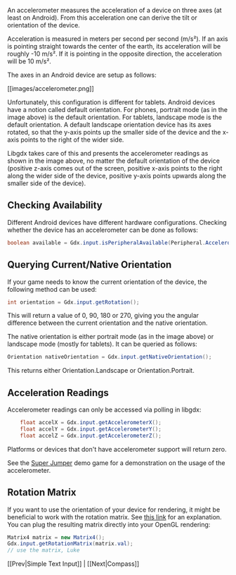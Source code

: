 An accelerometer measures the acceleration of a device on three axes (at least on Android). From this acceleration one can derive the tilt or orientation of the device.

Acceleration is measured in meters per second per second (m/s²). If an axis is pointing straight towards the center of the earth, its acceleration will be roughly -10 m/s². If it is pointing in the opposite direction, the acceleration will be 10 m/s².

The axes in an Android device are setup as follows:

[[images/accelerometer.png]]

Unfortunately, this configuration is different for tablets. Android devices have a notion called default orientation. For phones, portrait mode (as in the image above) is the default orientation. For tablets, landscape mode is the default orientation. A default landscape orientation device has its axes rotated, so that the y-axis points up the smaller side of the device and the x-axis points to the right of the wider side.

Libgdx takes care of this and presents the accelerometer readings as shown in the image above, no matter the default orientation of the device (positive z-axis comes out of the screen, positive x-axis points to the right along the wider side of the device, positive y-axis points upwards along the smaller side of the device).

## Checking Availability ##
Different Android devices have different hardware configurations. Checking whether the device has an accelerometer can be done as follows:

```java
boolean available = Gdx.input.isPeripheralAvailable(Peripheral.Accelerometer);
```

## Querying Current/Native Orientation ##
If your game needs to know the current orientation of the device, the following method can be used:

```java
int orientation = Gdx.input.getRotation();
```

This will return a value of 0, 90, 180 or 270, giving you the angular difference between the current orientation and the native orientation.

The native orientation is either portrait mode (as in the image above) or landscape mode (mostly for tablets). It can be queried as follows:

```java
Orientation nativeOrientation = Gdx.input.getNativeOrientation();
```

This returns either Orientation.Landscape or Orientation.Portrait.

## Acceleration Readings ##

Accelerometer readings can only be accessed via polling in libgdx:

```java
    float accelX = Gdx.input.getAccelerometerX();
    float accelY = Gdx.input.getAccelerometerY();
    float accelZ = Gdx.input.getAccelerometerZ();
```

Platforms or devices that don't have accelerometer support will return zero.

See the [Super Jumper](https://github.com/libgdx/libgdx-demo-superjumper) demo game for a demonstration on the usage of the accelerometer.

## Rotation Matrix ##
If you want to use the orientation of your device for rendering, it might be beneficial to work with the rotation matrix. See <a href="https://developer.android.com/reference/android/hardware/SensorManager.html#getRotationMatrix(float[], float[], float[], float[])">this link</a> for an explanation. You can plug the resulting matrix directly into your OpenGL rendering:

```java
Matrix4 matrix = new Matrix4();
Gdx.input.getRotationMatrix(matrix.val);
// use the matrix, Luke
```

[[Prev|Simple Text Input]] | [[Next|Compass]]